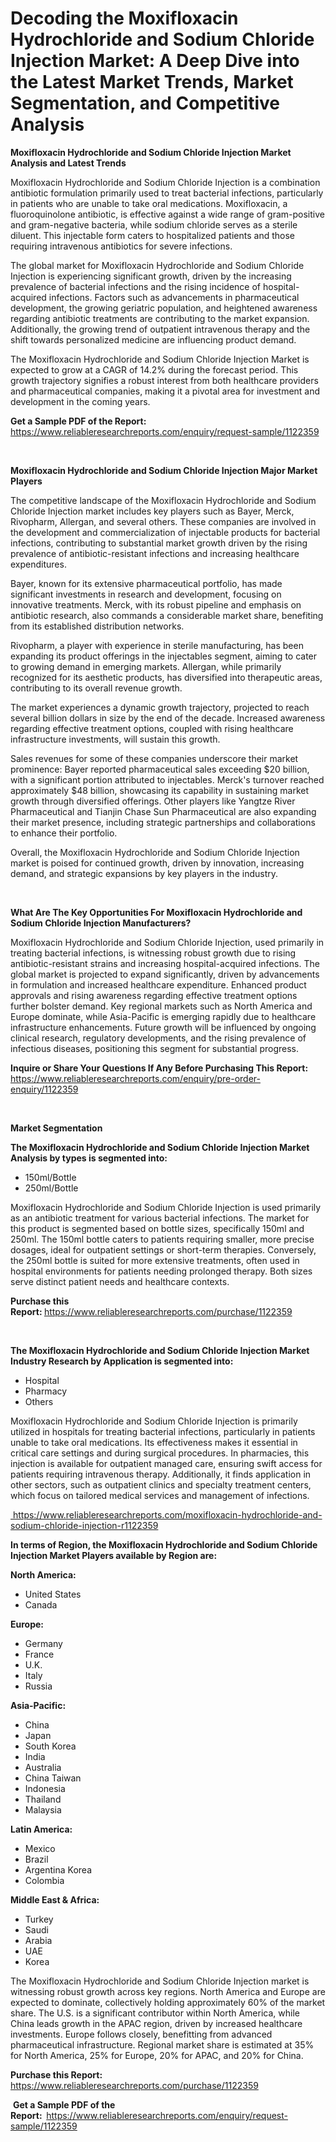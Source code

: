 <p><h1>Decoding the Moxifloxacin Hydrochloride and Sodium Chloride Injection Market: A Deep Dive into the Latest Market Trends, Market Segmentation, and Competitive Analysis</h1></p><p><strong>Moxifloxacin Hydrochloride and Sodium Chloride Injection Market Analysis and Latest Trends</strong></p>
<p><p>Moxifloxacin Hydrochloride and Sodium Chloride Injection is a combination antibiotic formulation primarily used to treat bacterial infections, particularly in patients who are unable to take oral medications. Moxifloxacin, a fluoroquinolone antibiotic, is effective against a wide range of gram-positive and gram-negative bacteria, while sodium chloride serves as a sterile diluent. This injectable form caters to hospitalized patients and those requiring intravenous antibiotics for severe infections.</p><p>The global market for Moxifloxacin Hydrochloride and Sodium Chloride Injection is experiencing significant growth, driven by the increasing prevalence of bacterial infections and the rising incidence of hospital-acquired infections. Factors such as advancements in pharmaceutical development, the growing geriatric population, and heightened awareness regarding antibiotic treatments are contributing to the market expansion. Additionally, the growing trend of outpatient intravenous therapy and the shift towards personalized medicine are influencing product demand.</p><p>The Moxifloxacin Hydrochloride and Sodium Chloride Injection Market is expected to grow at a CAGR of 14.2% during the forecast period. This growth trajectory signifies a robust interest from both healthcare providers and pharmaceutical companies, making it a pivotal area for investment and development in the coming years.</p></p>
<p><strong>Get a Sample PDF of the Report:&nbsp;</strong> <a href="https://www.reliableresearchreports.com/enquiry/request-sample/1122359?utm_campaign=3500&utm_medium=2&utm_source=Github&utm_content=ia&utm_term=19042025&utm_id=moxifloxacin-hydrochloride-and-sodium-chloride-injection">https://www.reliableresearchreports.com/enquiry/request-sample/1122359</a></p>
<p>&nbsp;</p>
<p><strong>Moxifloxacin Hydrochloride and Sodium Chloride Injection Major Market Players</strong></p>
<p><p>The competitive landscape of the Moxifloxacin Hydrochloride and Sodium Chloride Injection market includes key players such as Bayer, Merck, Rivopharm, Allergan, and several others. These companies are involved in the development and commercialization of injectable products for bacterial infections, contributing to substantial market growth driven by the rising prevalence of antibiotic-resistant infections and increasing healthcare expenditures.</p><p>Bayer, known for its extensive pharmaceutical portfolio, has made significant investments in research and development, focusing on innovative treatments. Merck, with its robust pipeline and emphasis on antibiotic research, also commands a considerable market share, benefiting from its established distribution networks.</p><p>Rivopharm, a player with experience in sterile manufacturing, has been expanding its product offerings in the injectables segment, aiming to cater to growing demand in emerging markets. Allergan, while primarily recognized for its aesthetic products, has diversified into therapeutic areas, contributing to its overall revenue growth.</p><p>The market experiences a dynamic growth trajectory, projected to reach several billion dollars in size by the end of the decade. Increased awareness regarding effective treatment options, coupled with rising healthcare infrastructure investments, will sustain this growth.</p><p>Sales revenues for some of these companies underscore their market prominence: Bayer reported pharmaceutical sales exceeding $20 billion, with a significant portion attributed to injectables. Merck's turnover reached approximately $48 billion, showcasing its capability in sustaining market growth through diversified offerings. Other players like Yangtze River Pharmaceutical and Tianjin Chase Sun Pharmaceutical are also expanding their market presence, including strategic partnerships and collaborations to enhance their portfolio.</p><p>Overall, the Moxifloxacin Hydrochloride and Sodium Chloride Injection market is poised for continued growth, driven by innovation, increasing demand, and strategic expansions by key players in the industry.</p></p>
<p>&nbsp;</p>
<p><strong>What Are The Key Opportunities For Moxifloxacin Hydrochloride and Sodium Chloride Injection Manufacturers?</strong></p>
<p><p>Moxifloxacin Hydrochloride and Sodium Chloride Injection, used primarily in treating bacterial infections, is witnessing robust growth due to rising antibiotic-resistant strains and increasing hospital-acquired infections. The global market is projected to expand significantly, driven by advancements in formulation and increased healthcare expenditure. Enhanced product approvals and rising awareness regarding effective treatment options further bolster demand. Key regional markets such as North America and Europe dominate, while Asia-Pacific is emerging rapidly due to healthcare infrastructure enhancements. Future growth will be influenced by ongoing clinical research, regulatory developments, and the rising prevalence of infectious diseases, positioning this segment for substantial progress.</p></p>
<p><strong>Inquire or Share Your Questions If Any Before Purchasing This Report:</strong> <a href="https://www.reliableresearchreports.com/enquiry/pre-order-enquiry/1122359?utm_campaign=3500&utm_medium=2&utm_source=Github&utm_content=ia&utm_term=19042025&utm_id=moxifloxacin-hydrochloride-and-sodium-chloride-injection">https://www.reliableresearchreports.com/enquiry/pre-order-enquiry/1122359</a></p>
<p>&nbsp;</p>
<p><strong>Market Segmentation</strong></p>
<p><strong>The Moxifloxacin Hydrochloride and Sodium Chloride Injection Market Analysis by types is segmented into:</strong></p>
<p><ul><li>150ml/Bottle</li><li>250ml/Bottle</li></ul></p>
<p><p>Moxifloxacin Hydrochloride and Sodium Chloride Injection is used primarily as an antibiotic treatment for various bacterial infections. The market for this product is segmented based on bottle sizes, specifically 150ml and 250ml. The 150ml bottle caters to patients requiring smaller, more precise dosages, ideal for outpatient settings or short-term therapies. Conversely, the 250ml bottle is suited for more extensive treatments, often used in hospital environments for patients needing prolonged therapy. Both sizes serve distinct patient needs and healthcare contexts.</p></p>
<p><strong>Purchase this Report:&nbsp;</strong><a href="https://www.reliableresearchreports.com/purchase/1122359?utm_campaign=3500&utm_medium=2&utm_source=Github&utm_content=ia&utm_term=19042025&utm_id=moxifloxacin-hydrochloride-and-sodium-chloride-injection">https://www.reliableresearchreports.com/purchase/1122359</a></p>
<p>&nbsp;</p>
<p><strong>The Moxifloxacin Hydrochloride and Sodium Chloride Injection Market Industry Research by Application is segmented into:</strong></p>
<p><ul><li>Hospital</li><li>Pharmacy</li><li>Others</li></ul></p>
<p><p>Moxifloxacin Hydrochloride and Sodium Chloride Injection is primarily utilized in hospitals for treating bacterial infections, particularly in patients unable to take oral medications. Its effectiveness makes it essential in critical care settings and during surgical procedures. In pharmacies, this injection is available for outpatient managed care, ensuring swift access for patients requiring intravenous therapy. Additionally, it finds application in other sectors, such as outpatient clinics and specialty treatment centers, which focus on tailored medical services and management of infections.</p></p>
<p><a href="https://www.reliableresearchreports.com/moxifloxacin-hydrochloride-and-sodium-chloride-injection-r1122359?utm_campaign=3500&utm_medium=2&utm_source=Github&utm_content=ia&utm_term=19042025&utm_id=moxifloxacin-hydrochloride-and-sodium-chloride-injection">&nbsp;https://www.reliableresearchreports.com/moxifloxacin-hydrochloride-and-sodium-chloride-injection-r1122359</a></p>
<p><strong>In terms of Region, the Moxifloxacin Hydrochloride and Sodium Chloride Injection Market Players available by Region are:</strong></p>
<p>
    <p> <strong> North America: </strong>
        <ul>
            <li>United States</li>
            <li>Canada</li>
        </ul>
        </p> 
    <p> <strong> Europe: </strong>
        <ul>
            <li>Germany</li>
            <li>France</li>
            <li>U.K.</li>
            <li>Italy</li>
            <li>Russia</li>
        </ul>
        </p> 
    <p> <strong> Asia-Pacific: </strong>
        <ul>
            <li>China</li>
            <li>Japan</li>
            <li>South Korea</li>
            <li>India</li>
            <li>Australia</li>
            <li>China Taiwan</li>
            <li>Indonesia</li>
            <li>Thailand</li>
            <li>Malaysia</li>
        </ul>
        </p> 
    <p> <strong> Latin America: </strong>
        <ul>
            <li>Mexico</li>
            <li>Brazil</li>
            <li>Argentina Korea</li>
            <li>Colombia</li>
        </ul>
        </p> 
    <p> <strong> Middle East & Africa: </strong>
        <ul>
            <li>Turkey</li>
            <li>Saudi</li>
            <li>Arabia</li>
            <li>UAE</li>
            <li>Korea</li>
        </ul>
    </p>
    </p>
<p><p>The Moxifloxacin Hydrochloride and Sodium Chloride Injection market is witnessing robust growth across key regions. North America and Europe are expected to dominate, collectively holding approximately 60% of the market share. The U.S. is a significant contributor within North America, while China leads growth in the APAC region, driven by increased healthcare investments. Europe follows closely, benefitting from advanced pharmaceutical infrastructure. Regional market share is estimated at 35% for North America, 25% for Europe, 20% for APAC, and 20% for China.</p></p>
<p><strong>Purchase this Report: </strong><a href="https://www.reliableresearchreports.com/purchase/1122359?utm_campaign=3500&utm_medium=2&utm_source=Github&utm_content=ia&utm_term=19042025&utm_id=moxifloxacin-hydrochloride-and-sodium-chloride-injection">https://www.reliableresearchreports.com/purchase/1122359</a></p>
<p>&nbsp;<strong>Get a Sample PDF of the Report:&nbsp;&nbsp;</strong><a href="https://www.reliableresearchreports.com/enquiry/request-sample/1122359?utm_campaign=3500&utm_medium=2&utm_source=Github&utm_content=ia&utm_term=19042025&utm_id=moxifloxacin-hydrochloride-and-sodium-chloride-injection">https://www.reliableresearchreports.com/enquiry/request-sample/1122359</a></p>
<p><strong></strong></p>
<p><p></p><p></p><p></p></p>